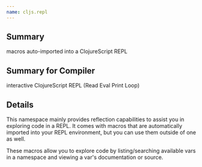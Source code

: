 ```yaml
---
name: cljs.repl
---
```


## Summary
macros auto-imported into a ClojureScript REPL


## Summary for Compiler
interactive ClojureScript REPL (Read Eval Print Loop)


## Details

This namespace mainly provides reflection capabilities to assist you in
exploring code in a REPL.  It comes with macros that are automatically imported
into your REPL environment, but you can use them outside of one as well.

These macros allow you to explore code by listing/searching available vars in a
namespace and viewing a var's documentation or source.
